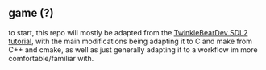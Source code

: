 ## game (?)

to start, this repo will mostly be adapted from the [TwinkleBearDev SDL2
tutorial](https://www.willusher.io/sdl2%20tutorials), with the main
modifications being adapting it to C and make from C++ and cmake, as
well as just generally adapting it to a workflow im more
comfortable/familiar with.
